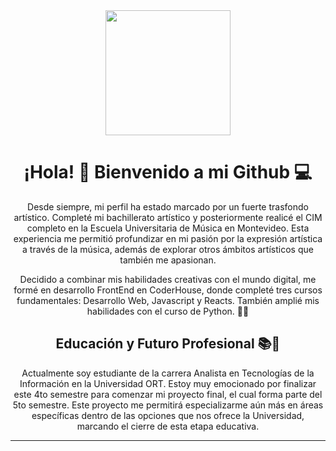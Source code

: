 

<div align="center">
  <img src="https://media.giphy.com/media/PmAjqmm4beKervYzFr/giphy.gif" width="200" />

 </div>
 <div align="center">

# ¡Hola! 👋 Bienvenido a mi Github 💻

Desde siempre, mi perfil ha estado marcado por un fuerte trasfondo artístico. Completé mi bachillerato artístico y posteriormente realicé el CIM completo en la Escuela Universitaria de Música en Montevideo. Esta experiencia me permitió profundizar en mi pasión por la expresión artística a través de la música, además de explorar otros ámbitos artísticos que también me apasionan.

Decidido a combinar mis habilidades creativas con el mundo digital, me formé en desarrollo FrontEnd en CoderHouse, donde completé tres cursos fundamentales: Desarrollo Web, Javascript y Reacts. También amplié mis habilidades con el curso de Python. 🎨🎵

</div>

<div align="center">

## Educación y Futuro Profesional 📚💼

Actualmente soy estudiante de la carrera Analista en Tecnologías de la Información en la Universidad ORT. Estoy muy emocionado por finalizar este 4to semestre para comenzar mi proyecto final, el cual forma parte del 5to semestre. Este proyecto me permitirá especializarme aún más en áreas específicas dentro de las opciones que nos ofrece la Universidad, marcando el cierre de esta etapa educativa.

</div>



---




